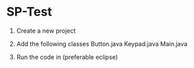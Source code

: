 # SP-Test

1) Create a new project
2) Add the following classes
Button.java
Keypad.java
Main.java

3) Run the code in (preferable eclipse)
